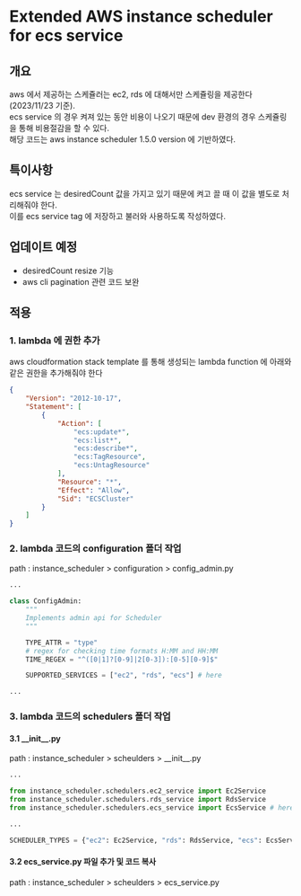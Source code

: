# Extended AWS instance scheduler for ecs service
## 개요
aws 에서 제공하는 스케쥴러는 ec2, rds 에 대해서만 스케쥴링을 제공한다(2023/11/23 기준).  
ecs service 의 경우 켜져 있는 동안 비용이 나오기 때문에 dev 환경의 경우 스케쥴링을 통해 비용절감을 할 수 있다.  
해당 코드는 aws instance scheduler 1.5.0 version 에 기반하였다.  

## 특이사항
ecs service 는 desiredCount 값을 가지고 있기 때문에 켜고 끌 때 이 값을 별도로 처리해줘야 한다.  
이를 ecs service tag 에 저장하고 불러와 사용하도록 작성하였다.  

## 업데이트 예정
- desiredCount resize 기능
- aws cli pagination 관련 코드 보완

## 적용
### 1. lambda 에 권한 추가
aws cloudformation stack template 를 통해 생성되는 lambda function 에 아래와 같은 권한을 추가해줘야 한다  
```json
{
	"Version": "2012-10-17",
	"Statement": [
		{
			"Action": [
				"ecs:update*",
				"ecs:list*",
				"ecs:describe*",
				"ecs:TagResource",
				"ecs:UntagResource"
			],
			"Resource": "*",
			"Effect": "Allow",
			"Sid": "ECSCluster"
		}
	]
}
```

### 2. lambda 코드의 configuration 폴더 작업
path : instance_scheduler > configuration > config_admin.py

```python
...

class ConfigAdmin:
    """
    Implements admin api for Scheduler
    """

    TYPE_ATTR = "type"
    # regex for checking time formats H:MM and HH:MM
    TIME_REGEX = "^([0|1]?[0-9]|2[0-3]):[0-5][0-9]$"

    SUPPORTED_SERVICES = ["ec2", "rds", "ecs"] # here

...

```


### 3. lambda 코드의 schedulers 폴더 작업
#### 3.1 \_\_init\_\_.py
path : instance_scheduler > scheulders > \_\_init\_\_.py

```python
...

from instance_scheduler.schedulers.ec2_service import Ec2Service
from instance_scheduler.schedulers.rds_service import RdsService
from instance_scheduler.schedulers.ecs_service import EcsService # here

...

SCHEDULER_TYPES = {"ec2": Ec2Service, "rds": RdsService, "ecs": EcsService} #here

```

#### 3.2 ecs_service.py 파일 추가 및 코드 복사
path : instance_scheduler > scheulders > ecs_service.py

